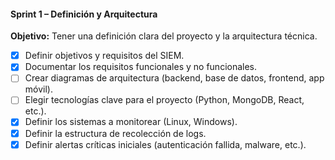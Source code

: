 #### **Sprint 1 – Definición y Arquitectura**

**Objetivo:** Tener una definición clara del proyecto y la arquitectura técnica.

- [x] Definir objetivos y requisitos del SIEM.
- [x] Documentar los requisitos funcionales y no funcionales.
- [ ] Crear diagramas de arquitectura (backend, base de datos, frontend, app móvil).
- [ ] Elegir tecnologías clave para el proyecto (Python, MongoDB, React, etc.).
- [x] Definir los sistemas a monitorear (Linux, Windows).
- [x] Definir la estructura de recolección de logs.
- [x] Definir alertas críticas iniciales (autenticación fallida, malware, etc.).
